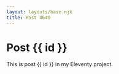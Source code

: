 ```yaml
---
layout: layouts/base.njk
title: Post 4640
---
```


# Post {{ id }}

This is post {{ id }} in my Eleventy project.
